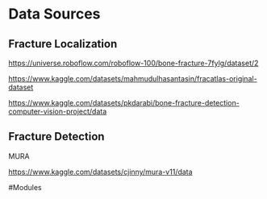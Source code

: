 # Data Sources

## Fracture Localization
https://universe.roboflow.com/roboflow-100/bone-fracture-7fylg/dataset/2

https://www.kaggle.com/datasets/mahmudulhasantasin/fracatlas-original-dataset

https://www.kaggle.com/datasets/pkdarabi/bone-fracture-detection-computer-vision-project/data

## Fracture Detection
MURA

https://www.kaggle.com/datasets/cjinny/mura-v11/data

#Modules
